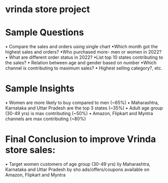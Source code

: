 # vrinda store project
# Sample Questions
• Compare the sales and orders using single chart
•Which month got the highest sales and orders?
•Who purchased more- men or women in 2022?
• What are different order status in 2022?
•List top 10 states contributing to the sales?
• Relation between age and gender based on number
•Which channel is contributing to maximum sales?
• Highest selling category?, etc.

# Sample Insights
• Women are more likely to buy compared to men (~65%)
• Maharashtra, Karnataka and Uttar Pradesh are the top 3 states (~35%)
• Adult age group (30-49 yrs) is max contributing (~50%)
• Amazon, Flipkart and Myntra channels are max contributing (~80%)

# Final Conclusion to improve Vrinda store sales:
• Target women customers of age group (30-49 yrs) liy Maharashtra, Karnataka and Uttar Pradesh by sho ads/offers/coupons available on Amazon, Flipkart and Myntra
